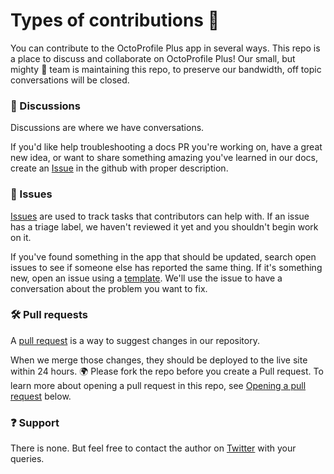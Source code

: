 # Types of contributions :memo:

You can contribute to the OctoProfile Plus app in several ways. This repo is a place to discuss and collaborate on OctoProfile Plus! Our small, but mighty :muscle: team is maintaining this repo, to preserve our bandwidth, off topic conversations will be closed.

### 📣 Discussions

Discussions are where we have conversations.

If you'd like help troubleshooting a docs PR you're working on, have a great new idea, or want to share something amazing you've learned in our docs, create an [Issue](https://github.com/wsameer/octoprofile-plus/issues) in the github with proper description.

### 🐞 Issues

[Issues](https://docs.github.com/en/github/managing-your-work-on-github/about-issues) are used to track tasks that contributors can help with. If an issue has a triage label, we haven't reviewed it yet and you shouldn't begin work on it.

If you've found something in the app that should be updated, search open issues to see if someone else has reported the same thing. If it's something new, open an issue using a [template](https://github.com/github/docs/issues/new/choose). We'll use the issue to have a conversation about the problem you want to fix.

### :hammer_and_wrench: Pull requests

A [pull request](https://docs.github.com/en/github/collaborating-with-issues-and-pull-requests/about-pull-requests) is a way to suggest changes in our repository.

When we merge those changes, they should be deployed to the live site within 24 hours. :earth_africa: Please fork the repo before you create a Pull request. To learn more about opening a pull request in this repo, see [Opening a pull request](https://docs.github.com/en/github/collaborating-with-pull-requests/proposing-changes-to-your-work-with-pull-requests/creating-a-pull-request-from-a-fork) below.

### :question: Support

There is none. But feel free to contact the author on [Twitter](https://twitter.com/SameerWaskar) with your queries.
